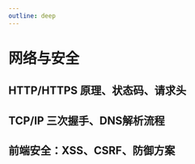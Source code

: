 ```yaml
---
outline: deep
---
```


# 网络与安全

## HTTP/HTTPS 原理、状态码、请求头


## TCP/IP 三次握手、DNS解析流程


## 前端安全：XSS、CSRF、防御方案
